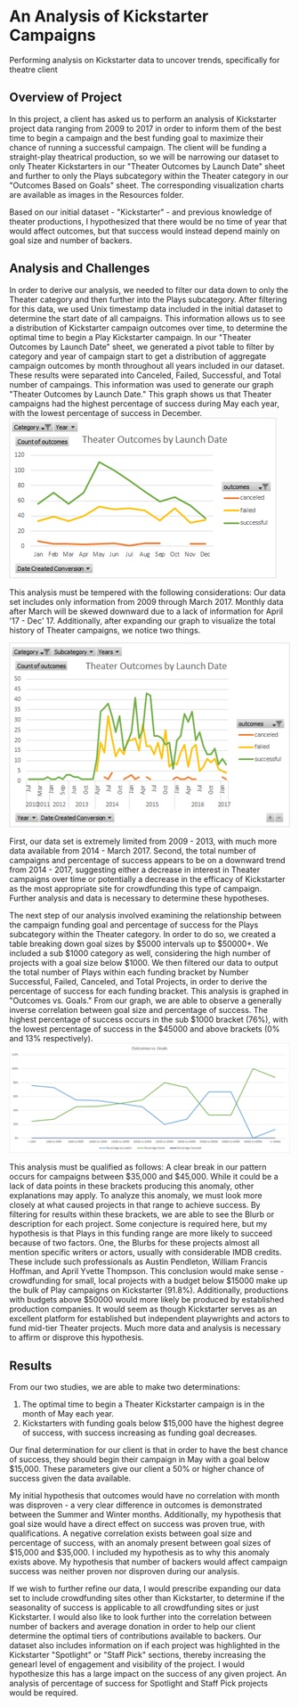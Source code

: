 # **An Analysis of Kickstarter Campaigns**
Performing analysis on Kickstarter data to uncover trends, specifically for theatre client

## **Overview of Project**

In this project, a client has asked us to perform an analysis of Kickstarter project data ranging from 2009 to 2017 in order to inform them of the best time to begin a campaign and the best funding goal to maximize their chance of running a successful campaign. The client will be funding a straight-play theatrical production, so we will be narrowing our dataset to only Theater Kickstarters in our "Theater Outcomes by Launch Date" sheet and further to only the Plays subcategory within the Theater category in our "Outcomes Based on Goals" sheet. The corresponding visualization charts are available as images in the Resources folder. 

Based on our initial dataset - "Kickstarter" - and previous knowledge of theater productions, I hypothesized that there would be no time of year that would affect outcomes, but that success would instead depend mainly on goal size and number of backers. 

## **Analysis and Challenges**

In order to derive our analysis, we needed to filter our data down to only the Theater category and then further into the Plays subcategory. After filtering for this data, we used Unix timestamp data included in the initial dataset to determine the start date of all campaigns. This information allows us to see a distribution of Kickstarter campaign outcomes over time, to determine the optimal time to begin a Play Kickstarter campaign. In our "Theater Outcomes by Launch Date" sheet, we generated a pivot table to filter by category and year of campaign start to get a distribution of aggregate campaign outcomes by month throughout all years included in our dataset. These results were separated into Canceled, Failed, Successful, and Total number of campaings. This information was used to generate our graph "Theater Outcomes by Launch Date." This graph shows us that Theater campaigns had the highest percentage of success during May each year, with the lowest percentage of success in December. ![Graph of Theater Outcomes Based on Launch Date](https://github.com/ipbrieske/kickstarter-analysis/blob/main/Resources/Theater%20Outcomes%20Based%20on%20Launch%20Date.png)

This analysis must be tempered with the following considerations: Our data set includes only information from 2009 through March 2017. Monthly data after March will be skewed downward due to a lack of information for April '17 - Dec' 17. Additionally, after expanding our graph to visualize the total history of Theater campaigns, we notice two things.

![Graph of Theater Outcomes over Time](https://github.com/ipbrieske/kickstarter-analysis/blob/main/Resources/Theater%20Outcomes%20Over%20Time.png)

First, our data set is extremely limited from 2009 - 2013, with much more data available from 2014 - March 2017. Second, the total number of campaigns and percentage of success appears to be on a downward trend from 2014 - 2017, suggesting either a decrease in interest in Theater campaigns over time or potentially a decrease in the efficacy of Kickstarter as the most appropriate site for crowdfunding this type of campaign. Further analysis and data is necessary to determine these hypotheses. 

The next step of our analysis involved examining the relationship between the campaign funding goal and percentage of success for the Plays subcategory within the Theater category. In order to do so, we created a table breaking down goal sizes by $5000 intervals up to $50000+. We included a sub $1000 category as well, considering the high number of projects with a goal size below $1000. We then filtered our data to output the total number of Plays within each funding bracket by Number Successful, Failed, Canceled, and Total Projects, in order to derive the percentage of success for each funding bracket. This analysis is graphed in "Outcomes vs. Goals." From our graph, we are able to observe a generally inverse correlation between goal size and percentage of success. The highest percentage of success occurs in the sub $1000 bracket (76%), with the lowest percentage of success in the $45000 and above brackets (0% and 13% respectively). ![Graph of Outcomes vs. Goals](https://github.com/ipbrieske/kickstarter-analysis/blob/main/Resources/Outcomes%20vs%20Goals.png)

This analysis must be qualified as follows: A clear break in our pattern occurs for campaigns between $35,000 and $45,000. While it could be a lack of data points in these brackets producing this anomaly, other explanations may apply. To analyze this anomaly, we must look more closely at what caused projects in that range to achieve success. By filtering for results within these brackets, we are able to see the Blurb or description for each project. Some conjecture is required here, but my hypothesis is that Plays in this funding range are more likely to succeed because of two factors. One, the Blurbs for these projects almost all mention specific writers or actors, usually with considerable IMDB credits. These include such professionals as Austin Pendleton, William Francis Hoffman, and April Yvette Thompson. This conclusion would make sense - crowdfunding for small, local projects with a budget below $15000 make up the bulk of Play campaigns on Kickstarter (91.8%). Additionally, productions with budgets above $50000 would more likely be produced by established production companies. It would seem as though Kickstarter serves as an excellent platform for established but independent playwrights and actors to fund mid-tier Theater projects. Much more data and analysis is necessary to affirm or disprove this hypothesis. 

## **Results**

From our two studies, we are able to make two determinations:
1. The optimal time to begin a Theater Kickstarter campaign is in the month of May each year.
2. Kickstarters with funding goals below $15,000 have the highest degree of success, with success increasing as funding goal decreases. 

Our final determination for our client is that in order to have the best chance of success, they should begin their campaign in May with a goal below $15,000. These parameters give our client a 50% or higher chance of success given the data available. 

My initial hypothesis that outcomes would have no correlation with month was disproven - a very clear difference in outcomes is demonstrated between the Summer and Winter months. Additionally, my hypothesis that goal size would have a direct effect on success was proven true, with qualifications. A negative correlation exists between goal size and percentage of success, with an anomaly present between goal sizes of $15,000 and $35,000. I included my hypothesis as to why this anomaly exists above. My hypothesis that number of backers would affect campaign success was neither proven nor disproven during our analysis. 

If we wish to further refine our data, I would prescribe expanding our data set to include crowdfunding sites other than Kickstarter, to determine if the seasonality of success is applicable to all crowdfunding sites or just Kickstarter. I would also like to look further into the correlation between number of backers and average donation in order to help our client determine the optimal tiers of contributions available to backers. Our dataset also includes information on if each project was highlighted in the Kickstarter "Spotlight" or "Staff Pick" sections, thereby increasing the genearl level of engagement and visibility of the project. I would hypothesize this has a large impact on the success of any given project. An analysis of percentage of success for Spotlight and Staff Pick projects would be required. 
